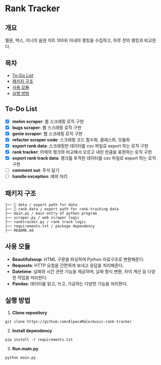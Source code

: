 # Rank Tracker

## 개요

멜론, 벅스, 지니의 음원 차트 100위 이내의 랭킹을 수집하고, 하루 전의 랭킹과 비교한다.

## 목차

- [To-Do List](#to-do-list)
- [패키지 구조](#패키지-구조)
- [사용 모듈](#사용-모듈)
- [실행 방법](#실행-방법)

## To-Do List

- [x] **melon scraper**: 웹 스크래핑 로직 구현
- [x] **bugs scraper**: 웹 스크래핑 로직 구현
- [x] **genie scraper**: 웹 스크래핑 로직 구현
- [x] **refactor scraper code**: 스크래핑 코드 함수화, 클래스화, 모듈화
- [x] **export rank data**: 스크래핑한 데이터를 csv 파일로 export 하는 로직 구현
- [x] **rank tracker**: 어제의 랭크와 비교해서 오르고 내린 만큼을 표현하는 로직 구현
- [x] **export rank track data**: 랭크를 추적한 데이터를 csv 파일로 export 하는 로직 구현
- [ ] **comment out**: 주석 달기
- [ ] **handle exception**: 예외 처리

## 패키지 구조

```
├── 📁 data / export path for data
├── 📁 rank_data / export path for rank-tracking data
├── main.py / main entry of python program
├── scraper.py / web scraper logic
├── ranktracker.py / rank track logic
├── requirements.txt / package dependency
├── README.md
```

## 사용 모듈

- **Beautifulsoup**: HTML 구문을 파싱하여 Python 자료구조로 변환해준다.
- **Requests**: HTTP 요청을 간편하게 보내고 응답을 처리해준다.
- **Datetime**: 날짜와 시간 관련 기능을 제공하며, 날짜 형식 변환, 차이 계산 등 다양한 작업을 처리한다.
- **Pandas**: 데이터를 읽고, 쓰고, 가공하는 다양한 기능을 처리한다.

## 실행 방법

1. **Clone repository**

```
git clone https://github.com/AlpacaMale/music-rank-tracker
```

2. **Install dependency**

```
pip install -r requirements.txt
```

3. **Run main.py**

```
python main.py
```
